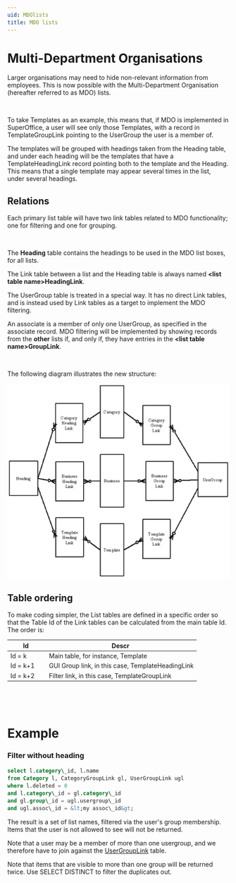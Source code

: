 ```yaml
---
uid: MDOlists
title: MDO lists
---
```


Multi-Department Organisations
==============================

Larger organisations may need to hide non-relevant information from employees. This is now possible with the Multi-Department Organisation (hereafter referred to as MDO) lists.

 

To take Templates as an example, this means that, if MDO is implemented in SuperOffice, a user will see only those Templates, with a record in TemplateGroupLink pointing to the UserGroup the user is a member of.

The templates will be grouped with headings taken from the Heading table, and under each heading will be the templates that have a TemplateHeadingLink record pointing both to the template and the Heading. This means that a single template may appear several times in the list, under several headings.

Relations
---------

Each primary list table will have two link tables related to MDO functionality; one for filtering and one for grouping.

 

The **Heading** table contains the headings to be used in the MDO list boxes, for all lists.

The Link table between a list and the Heading table is always named **&lt;list table name&gt;HeadingLink**.

The UserGroup table is treated in a special way. It has no direct Link tables, and is instead used by Link tables as a target to implement the MDO filtering.

An associate is a member of only one UserGroup, as specified in the associate record. MDO filtering will be implemented by showing records from the **other** lists if, and only if, they have entries in the **&lt;list table name&gt;GroupLink**.

 

The following diagram illustrates the new structure:

![](../Images/MDO-grouplinks.gif)

Table ordering
--------------

To make coding simpler, the List tables are defined in a specific order so that the Table Id of the Link tables can be calculated from the main table Id. The order is:

| Id             | Descr
|----------------|--------------------|
|    Id = k      | Main table, for instance, Template
|    Id = k+1    | GUI Group link, in this case, TemplateHeadingLink
|    Id = k+2    | Filter link, in this case, TemplateGroupLink

 

 

Example
=======

### Filter without heading

```SQL
select l.category\_id, l.name
from Category l, CategoryGroupLink gl, UserGroupLink ugl
where l.deleted = 0
and l.category\_id = gl.category\_id
and gl.group\_id = ugl.usergroup\_id
and ugl.assoc\_id = &lt;my assoc\_id&gt;
```


The result is a set of list names, filtered via the user's group membership. Items that the user is not allowed to see will not be returned.

Note that a user may be a member of more than one usergroup, and we therefore have to join against the [UserGroupLink](../Tables/USERGROUPLINK.md) table.

Note that items that are visible to more than one group will be returned twice. Use SELECT DISTINCT to filter the duplicates out.